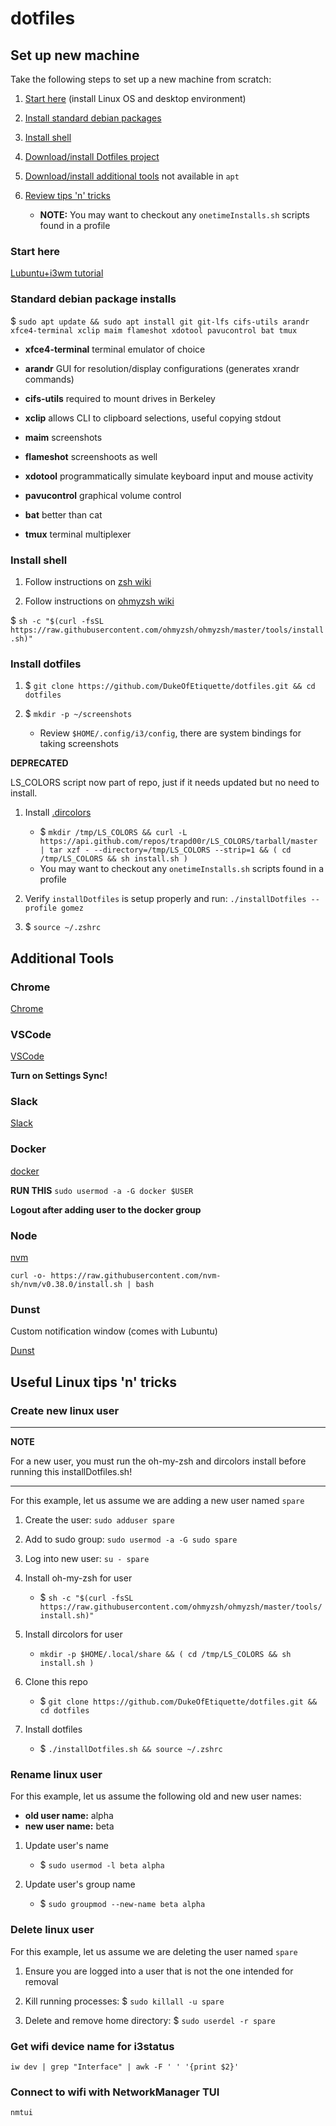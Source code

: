 # dotfiles

## Set up new machine

Take the following steps to set up a new machine from scratch:

1. [Start here](#start-here) (install Linux OS and desktop environment)
1. [Install standard debian packages](#standard-debian-package-installs)
1. [Install shell](#install-shell)
1. [Download/install Dotfiles project](#install-dotfiles)
1. [Download/install additional tools](#additional-tools) not available in `apt`
1. [Review tips 'n' tricks](#useful-linux-tips-n-tricks)

   - **NOTE:** You may want to checkout any `onetimeInstalls.sh` scripts found in a profile

### Start here

[Lubuntu+i3wm tutorial](https://feeblenerd.blogspot.com/2016/08/walkthrough-for-lubuntu-with-i3-tiling.html)


### Standard debian package installs

$ `sudo apt update && sudo apt install git git-lfs cifs-utils arandr xfce4-terminal xclip maim flameshot xdotool pavucontrol bat tmux`

  - **xfce4-terminal** terminal emulator of choice

  - **arandr** GUI for resolution/display configurations (generates xrandr commands)

  - **cifs-utils** required to mount drives in Berkeley

  - **xclip** allows CLI to clipboard selections, useful copying stdout

  - **maim** screenshots

  - **flameshot** screenshoots as well

  - **xdotool** programmatically simulate keyboard input and mouse activity

  - **pavucontrol** graphical volume control

  - **bat** better than cat

  - **tmux** terminal multiplexer

### Install shell

1. Follow instructions on [zsh wiki](https://github.com/ohmyzsh/ohmyzsh/wiki/Installing-ZSH)

1. Follow instructions on [ohmyzsh wiki](https://github.com/ohmyzsh/ohmyzsh/wiki)

$ `sh -c "$(curl -fsSL https://raw.githubusercontent.com/ohmyzsh/ohmyzsh/master/tools/install.sh)"`

### Install dotfiles

1. $ `git clone https://github.com/DukeOfEtiquette/dotfiles.git && cd dotfiles`

1. $ `mkdir -p ~/screenshots`
   - Review `$HOME/.config/i3/config`, there are system bindings for taking screenshots

**DEPRECATED**

LS_COLORS script now part of repo, just if it needs updated but no need to install.

1. Install [.dircolors](https://github.com/trapd00r/LS_COLORS#installation)

   - $ `mkdir /tmp/LS_COLORS && curl -L https://api.github.com/repos/trapd00r/LS_COLORS/tarball/master | tar xzf - --directory=/tmp/LS_COLORS --strip=1 && ( cd /tmp/LS_COLORS && sh install.sh )`
   - You may want to checkout any `onetimeInstalls.sh` scripts found in a profile

1. Verify `installDotfiles` is setup properly and run: `./installDotfiles --profile gomez`

1. $ `source ~/.zshrc`

## Additional Tools

### Chrome

[Chrome](https://www.google.com/chrome/)

### VSCode

[VSCode](https://code.visualstudio.com/download)

**Turn on Settings Sync!**

### Slack

[Slack](https://linuxize.com/post/how-to-install-slack-on-ubuntu-18-04/)

### Docker

[docker](https://github.com/docker/docker-install)

**RUN THIS** `sudo usermod -a -G docker $USER`

**Logout after adding user to the docker group**

### Node

[nvm](https://github.com/nvm-sh/nvm)

`curl -o- https://raw.githubusercontent.com/nvm-sh/nvm/v0.38.0/install.sh | bash`

### Dunst

Custom notification window (comes with Lubuntu)

[Dunst](https://dunst-project.org/documentation/)

## Useful Linux tips 'n' tricks

### Create new linux user

---
**NOTE**

For a new user, you must run the oh-my-zsh and dircolors install before running this installDotfiles.sh!

---

For this example, let us assume we are adding a new user named `spare`

1. Create the user: `sudo adduser spare`

1. Add to sudo group: `sudo usermod -a -G sudo spare`

1. Log into new user: `su - spare`

1. Install oh-my-zsh for user

   - $ `sh -c "$(curl -fsSL https://raw.githubusercontent.com/ohmyzsh/ohmyzsh/master/tools/install.sh)"`

1. Install dircolors for user

   - `mkdir -p $HOME/.local/share && ( cd /tmp/LS_COLORS && sh install.sh )`

1. Clone this repo

   - $ `git clone https://github.com/DukeOfEtiquette/dotfiles.git && cd dotfiles`

1. Install dotfiles

   - $ `./installDotfiles.sh && source ~/.zshrc`

### Rename linux user

For this example, let us assume the following old and new user names:

- **old user name:** alpha
- **new user name:** beta

1. Update user's name

   - $ `sudo usermod -l beta alpha`

1. Update user's group name

   - $ `sudo groupmod --new-name beta alpha`

### Delete linux user

For this example, let us assume we are deleting the user named `spare`

1. Ensure you are logged into a user that is not the one intended for removal

1. Kill running processes: $ `sudo killall -u spare`

1. Delete and remove home directory: $ `sudo userdel -r spare`

### Get wifi device name for i3status

`iw dev | grep "Interface" | awk -F ' ' '{print $2}'`

### Connect to wifi with NetworkManager TUI

`nmtui`
